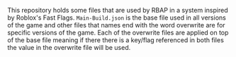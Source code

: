 This repository holds some files that are used by RBAP in a system inspired by Roblox's Fast Flags. `Main-Build.json` is the base file used in all versions of the game and other files that names end with the word overwrite are for specific versions of the game. Each of the overwrite files are applied on top of the base file meaning if there there is a key/flag referenced in both files the value in the overwrite file will be used.